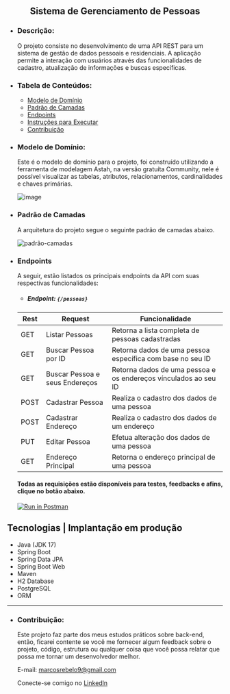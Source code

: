 <h2 align="center"> Sistema de Gerenciamento de Pessoas </h2>
  
  - ### Descrição:
    O projeto consiste no desenvolvimento de uma API REST para um sistema de gestão de dados pessoais e residenciais. A aplicação permite a interação com usuários através das funcionalidades de cadastro, atualização de informações e buscas específicas.
    
  - ### Tabela de Conteúdos:
    - [Modelo de Domínio](#modelo-de-domínio)
    - [Padrão de Camadas](#padrão-de-camadas)
    - [Endpoints](#endpoints)
    - [Instruções para Executar](instruções-para-executar)
    - [Contribuição](#contribuição)
         
  - ### Modelo de Domínio:
    Este é o modelo de domínio para o projeto, foi construído utilizando a ferramenta de modelagem Astah, na versão gratuíta Community, nele é possível visualizar as tabelas, atributos, relacionamentos, cardinalidades e chaves primárias.

      ![image](https://github.com/marcosrebelo97/gestao-pessoas/assets/37541973/a8ba640d-9550-46a6-94b6-8ebd6e17b958)
 
  - ### Padrão de Camadas
    A arquitetura do projeto segue o seguinte padrão de camadas abaixo.

      ![padrão-camadas](https://github.com/marcosrebelo97/gestao-pessoas/assets/37541973/0907b5f5-e025-41e6-a20e-98d233c226cb)

  - ### Endpoints
    A seguir, estão listados os principais endpoints da API com suas respectivas funcionalidades:

    - ##### Endpoint: ``{/pessoas}``
    | Rest  | Request         | Funcionalidade |
    |-------|-----------------| ------- |
    | GET   | Listar Pessoas  | Retorna a lista completa de pessoas cadastradas |
    | GET   | Buscar Pessoa por ID | Retorna dados de uma pessoa específica com base no seu ID |
    | GET   | Buscar Pessoa e seus Endereços | Retorna dados de uma pessoa e os endereços vínculados ao seu ID |
    | POST  | Cadastrar Pessoa | Realiza o cadastro dos dados de uma pessoa |
    | POST  | Cadastrar Endereço | Realiza o cadastro dos dados de um endereço |
    | PUT   | Editar Pessoa | Efetua alteração dos dados de uma pessoa |
    | GET   | Endereço Principal | Retorna o endereço principal de uma pessoa |
    
    #### Todas as requisições estão disponíveis para testes, feedbacks e afins, clique no botão abaixo.
      [![Run in Postman](https://run.pstmn.io/button.svg)](https://god.postman.co/run-collection/19986209-c20edb2e-1be0-4059-a4e2-36cca29e80c7?action=collection%2Ffork&source=rip_markdown&collection-url=entityId%3D19986209-c20edb2e-1be0-4059-a4e2-36cca29e80c7%26entityType%3Dcollection%26workspaceId%3Df3ebd102-7eba-4911-8348-205a6bbb21c6)

  ## Tecnologias | Implantação em produção
  - Java (JDK 17)
  - Spring Boot
  - Spring Data JPA
  - Spring Boot Web
  - Maven
  - H2 Database
  - PostgreSQL
  - ORM

___

  - ### Contribuição:
    Este projeto faz parte dos meus estudos práticos sobre back-end, então, ficarei contente se você me fornecer algum feedback sobre o projeto, código, estrutura ou qualquer coisa que você possa relatar que possa me tornar um desenvolvedor melhor.

    E-mail: [marcosrebelo9@gmail.com](https://mail.google.com/mail/u/0/#inbox)

    Conecte-se comigo no [Linkedln](https://www.linkedin.com/in/marcos-guerreiro-rebelo/)
